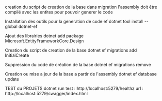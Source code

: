 creation du script de creation de la base dans migration
l'assembly doit être compilé avec les entites pour pouvoir generer le code

Installation des outils pour la generation de code ef
dotnet tool install --global dotnet-ef

Ajout des librairies 
dotnet add package Microsoft.EntityFrameworkCore.Design

Creation du script de creation de la base
dotnet ef migrations add InitialCreate

Suppression du code de création de la base
dotnet ef migrations remove

Creation ou mise a jour de la base a partir de l'assembly
dotnet ef database update


TEST du PROJETS
dotnet run
test : http://localhost:5279/healthz
url : http://localhost:5279/swagger/index.html
